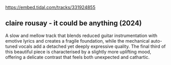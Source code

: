 https://embed.tidal.com/tracks/331924855

## claire rousay - it could be anything (2024)

A slow and mellow track that blends reduced guitar instrumentation with emotive
lyrics and creates a fragile foundation, while the mechanical auto-tuned vocals
add a detached yet deeply expressive quality. The final third of this beautiful
piece is characterised by a slightly more uplifting mood, offering a delicate
contrast that feels both unexpected and cathartic. 
